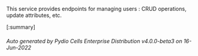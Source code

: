 






This service provides endpoints for managing users : CRUD operations, update attributes, etc.

[:summary]

###### Auto generated by Pydio Cells Enterprise Distribution v4.0.0-beta3 on 16-Jun-2022
